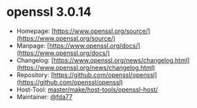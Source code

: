 # openssl 3.0.14
 - Homepage: [https://www.openssl.org/source/](https://www.openssl.org/source/)
 - Manpage: [https://www.openssl.org/docs/](https://www.openssl.org/docs/)
 - Changelog: [https://www.openssl.org/news/changelog.html](https://www.openssl.org/news/changelog.html)
 - Repository: [https://github.com/openssl/openssl](https://github.com/openssl/openssl)
 - Host-Tool: [master/make/host-tools/openssl-host/](https://github.com/Freetz-NG/freetz-ng/tree/master/make/host-tools/openssl-host/)
 - Maintainer: [@fda77](https://github.com/fda77)

